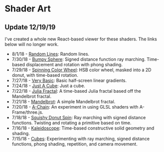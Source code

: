 # Shader Art

## Update 12/19/19
I've created a whole new React-based viewer for these shaders. The links below will no longer work.

* 8/1/18 - [Random Lines](https://captainpainway.github.io/shader-art/random-lines): Random lines.
* 7/30/18 - [Bumpy Sphere](https://captainpainway.github.io/shader-art/bumpy-sphere): Signed distance function ray marching. Time-based displacement and rotation with phong shading.
* 7/29/18 - [Spinning Color Wheel](https://captainpainway.github.io/shader-art/spinning-color-wheel): HSB color wheel, masked into a 2D donut, with time-based rotation.
* 7/27/18 - [Very Basic](https://captainpainway.github.io/shader-art/very-basic): Basic half-screen linear gradients.
* 7/24/18 - [Just A Cube](https://captainpainway.github.io/shader-art/just-a-cube): Just a cube.
* 7/22/18 - [Julia Fractal](https://captainpainway.github.io/shader-art/juliafractal): A time-based Julia fractal based off the Mandelbrot fractal.
* 7/21/18 - [Mandelbrot](https://captainpainway.github.io/shader-art/mandelbrot): A simple Mandelbrot fractal.
* 7/20/18 - [A-Chain](https://captainpainway.github.io/shader-art/a-chain): An experiment in using GLSL shaders with A-Frame/three.js.
* 7/18/18 - [Squishy Donut Spin](https://captainpainway.github.io/shader-art/squishydonutspin): Ray marching with signed distance functions. Twisting and rotating a primitive based on time.
* 7/16/18 - [Kaleidoscope](https://captainpainway.github.io/shader-art/kaleidoscope): Time-based constructive solid geometry and shading.
* 7/15/18 - [Cubes](https://captainpainway.github.io/shader-art/cubes): Experimenting with ray marching, signed distance functions, phong shading, repetition, and camera movement.
